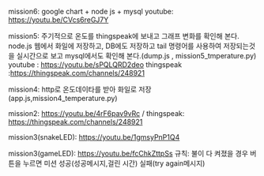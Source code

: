



mission6: google chart + node js + mysql 
	youtube: https://youtu.be/CVcs6reGJ7Y


mission5: 주기적으로 온도를 thingspeak에 보내고 그래프 변화를 확인해 본다. node.js 웹에서 화일에 저장하고,
	DB에도 저장하고 tail 명령어를 사용하여 저장되는것을 실시간으로 보고 mysql에서도 확인해 본다.(dump.js , mission5_tmperature.py)
	youtube : https://youtu.be/sPQLQRD2deo
	thingspeak :https://thingspeak.com/channels/248921

mission4: http로 온도데이타를 받아 화일로 저장(app.js,mission4_temperature.py)


mission2:  https://youtu.be/4rF6pav9vRc   /   thingspeak:	https://thingspeak.com/channels/248921

mission3(snakeLED):  https://youtu.be/1gmsyPnP1Q4

mission3(gameLED):	https://youtu.be/fcChkZttpSs
규칙: 불이 다 켜졌을 경우 버튼을 누르면 미션 성공(성공메시지,걸린 시간)
      실패(try again메시지)

